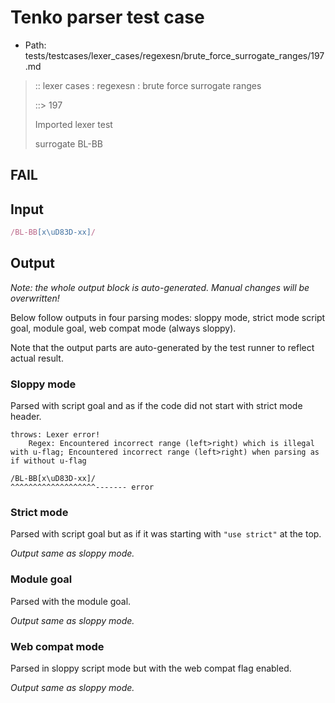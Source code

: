 # Tenko parser test case

- Path: tests/testcases/lexer_cases/regexesn/brute_force_surrogate_ranges/197.md

> :: lexer cases : regexesn : brute force surrogate ranges
>
> ::> 197
>
> Imported lexer test
>
> surrogate BL-BB

## FAIL

## Input

`````js
/BL-BB[x\uD83D-xx]/
`````

## Output

_Note: the whole output block is auto-generated. Manual changes will be overwritten!_

Below follow outputs in four parsing modes: sloppy mode, strict mode script goal, module goal, web compat mode (always sloppy).

Note that the output parts are auto-generated by the test runner to reflect actual result.

### Sloppy mode

Parsed with script goal and as if the code did not start with strict mode header.

`````
throws: Lexer error!
    Regex: Encountered incorrect range (left>right) which is illegal with u-flag; Encountered incorrect range (left>right) when parsing as if without u-flag

/BL-BB[x\uD83D-xx]/
^^^^^^^^^^^^^^^^^^^------- error
`````

### Strict mode

Parsed with script goal but as if it was starting with `"use strict"` at the top.

_Output same as sloppy mode._

### Module goal

Parsed with the module goal.

_Output same as sloppy mode._

### Web compat mode

Parsed in sloppy script mode but with the web compat flag enabled.

_Output same as sloppy mode._
